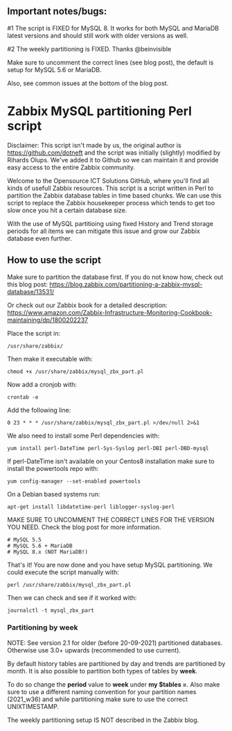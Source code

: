 ## Important notes/bugs: 

#1 The script is FIXED for MySQL 8. It works for both MySQL and MariaDB latest versions and should still work with older versions as well.

#2 The weekly partitioning is FIXED. Thanks @beinvisible

Make sure to uncomment the correct lines (see blog post), the default is setup for MySQL 5.6 or MariaDB.

Also, see common issues at the bottom of the blog post.

# Zabbix MySQL partitioning Perl script

Disclaimer: This script isn't made by us, the original author is https://github.com/dotneft and the script was initially (slightly) modified by Rihards Olups. We've added it to Github so we can maintain it and provide easy access to the entire Zabbix community.

Welcome to the Opensource ICT Solutions GitHub, where you'll find all kinds of usefull Zabbix resources. This script is a script written in Perl to partition the Zabbix database tables in time based chunks. We can use this script to replace the Zabbix housekeeper process which tends to get too slow once you hit a certain database size.

With the use of MySQL partitioing using fixed History and Trend storage periods for all items we can mitigate this issue and grow our Zabbix database even further.

## How to use the script
Make sure to partition the database first. If you do not know how, check out this blog post:
https://blog.zabbix.com/partitioning-a-zabbix-mysql-database/13531/

Or check out our Zabbix book for a detailed description:
https://www.amazon.com/Zabbix-Infrastructure-Monitoring-Cookbook-maintaining/dp/1800202237


Place the script in:
```
/usr/share/zabbix/
```

Then make it executable with:
```
chmod +x /usr/share/zabbix/mysql_zbx_part.pl
```

Now add a cronjob with:
```
crontab -e
```

Add the following line:
```
0 23 * * * /usr/share/zabbix/mysql_zbx_part.pl >/dev/null 2>&1
```

We also need to install some Perl dependencies with:

```
yum install perl-DateTime perl-Sys-Syslog perl-DBI perl-DBD-mysql

```

If perl-DateTime isn't available on your Centos8 installation make sure to install the powertools repo with:
```
yum config-manager --set-enabled powertools
```

On a Debian based systems run:
```
apt-get install libdatetime-perl liblogger-syslog-perl
```

MAKE SURE TO UNCOMMENT THE CORRECT LINES FOR THE VERSION YOU NEED. Check the blog post for more information.
```
# MySQL 5.5
# MySQL 5.6 + MariaDB
# MySQL 8.x (NOT MariaDB!)
```

That's it! You are now done and you have setup MySQL partitioning. We could execute the script manually with:
```
perl /usr/share/zabbix/mysql_zbx_part.pl
```

Then we can check and see if it worked with:
```
journalctl -t mysql_zbx_part
```

### Partitioning by week
NOTE: See version 2.1 for older (before 20-09-2021) partitioned databases. Otherwise use 3.0+ upwards (recommended to use current).

By default history tables are partitioned by day and trends are partitioned by month. It is also possible to partition both types of tables by **week**.

To do so change the **period** value to **week** under **my $tables =**. Also make sure to use a different naming convention for your partition names (2021_w36) and while partitioning make sure to use the correct UNIXTIMESTAMP.

The weekly partitioning setup IS NOT described in the Zabbix blog.

